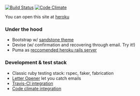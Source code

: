 [![Build Status](https://travis-ci.org/asiniy/aureso_code-exercise.png?branch=master)](https://travis-ci.org/asiniy/aureso_code-exercise)
[![Code Climate](https://codeclimate.com/github/asiniy/aureso_code-exercise/badges/gpa.svg)](https://codeclimate.com/github/asiniy/aureso_code-exercise)

You can open this site at [heroku](https://aureso-exercise.herokuapp.com/)

### Under the hood

* Bootstrap w/ [sandstone theme](https://bootswatch.com/sandstone/)
* Devise (w/ confirmation and recovering through email. Try it!)
* Puma as [reccomended heroku rails server](https://devcenter.heroku.com/changelog-items/594)

### Development & test stack

* Classic ruby testing stack: rspec, faker, fabrication
* [Letter Opener](https://github.com/ryanb/letter_opener) let you catch emails
* [Travis-CI integration](https://travis-ci.org/asiniy/aureso_code-exercise)
* [Code climate integration](https://codeclimate.com/github/asiniy/aureso_code-exercise)
